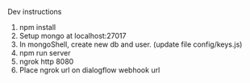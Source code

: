 Dev instructions

1. npm install
2. Setup mongo at localhost:27017
3. In mongoShell, create new db and user. (update file config/keys.js)
3. npm run server
4. ngrok http 8080
5. Place ngrok url on dialogflow webhook url